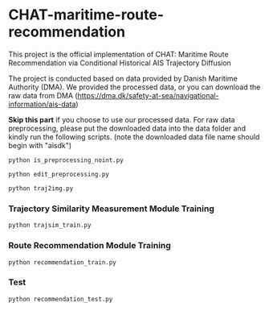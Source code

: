 # CHAT-maritime-route-recommendation
This project is the official implementation of CHAT: Maritime Route Recommendation via Conditional Historical AIS Trajectory Diffusion

The project is conducted based on data provided by Danish Maritime Authority (DMA). We provided the processed data, or you can download the raw data from DMA (https://dma.dk/safety-at-sea/navigational-information/ais-data)

**Skip this part** if you choose to use our processed data. For raw data preprocessing, please put the downloaded data into the data folder and kindly run the following scripts. (note the downloaded data file name should begin with "aisdk")
````
python is_preprocessing_noint.py 
````
````
python edit_preprocessing.py 
````
````
python traj2img.py
````

### Trajectory Similarity Measurement Module Training
````
python trajsim_train.py
````

### Route Recommendation Module Training
````
python recommendation_train.py
````

### Test
````
python recommendation_test.py  
````
